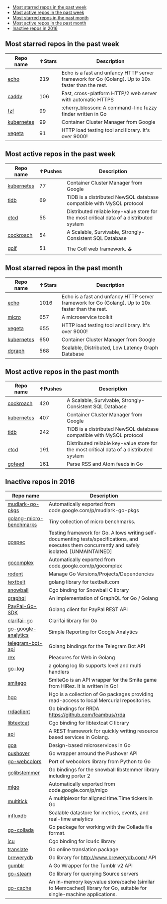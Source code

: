 -   [Most starred repos in the past week](#most-starred-repos-in-the-past-week)
-   [Most active repos in the past week](#most-active-repos-in-the-past-week)
-   [Most starred repos in the past month](#most-starred-repos-in-the-past-month)
-   [Most active repos in the past month](#most-active-repos-in-the-past-month)
-   [Inactive repos in 2016](#inactive-repos-in-2016)

Most starred repos in the past week
-----------------------------------

| Repo name                                              | ↑Stars | Description                                                                                       |
|--------------------------------------------------------|--------|---------------------------------------------------------------------------------------------------|
| [echo](https://github.com/labstack/echo)               | 219    | Echo is a fast and unfancy HTTP server framework for Go (Golang). Up to 10x faster than the rest. |
| [caddy](https://github.com/mholt/caddy)                | 106    | Fast, cross-platform HTTP/2 web server with automatic HTTPS                                       |
| [fzf](https://github.com/junegunn/fzf)                 | 99     | :cherry\_blossom: A command-line fuzzy finder written in Go                                       |
| [kubernetes](https://github.com/kubernetes/kubernetes) | 99     | Container Cluster Manager from Google                                                             |
| [vegeta](https://github.com/tsenart/vegeta)            | 91     | HTTP load testing tool and library. It's over 9000!                                               |

Most active repos in the past week
----------------------------------

| Repo name                                              | ↑Pushes | Description                                                                             |
|--------------------------------------------------------|---------|-----------------------------------------------------------------------------------------|
| [kubernetes](https://github.com/kubernetes/kubernetes) | 77      | Container Cluster Manager from Google                                                   |
| [tidb](https://github.com/pingcap/tidb)                | 69      | TiDB is a distributed NewSQL database compatible with MySQL protocol                    |
| [etcd](https://github.com/coreos/etcd)                 | 55      | Distributed reliable key-value store for the most critical data of a distributed system |
| [cockroach](https://github.com/cockroachdb/cockroach)  | 54      | A Scalable, Survivable, Strongly-Consistent SQL Database                                |
| [golf](https://github.com/dinever/golf)                | 51      | The Golf web framework. :golf:                                                          |

Most starred repos in the past month
------------------------------------

| Repo name                                              | ↑Stars | Description                                                                                       |
|--------------------------------------------------------|--------|---------------------------------------------------------------------------------------------------|
| [echo](https://github.com/labstack/echo)               | 1016   | Echo is a fast and unfancy HTTP server framework for Go (Golang). Up to 10x faster than the rest. |
| [micro](https://github.com/micro/micro)                | 657    | A microservice toolkit                                                                            |
| [vegeta](https://github.com/tsenart/vegeta)            | 655    | HTTP load testing tool and library. It's over 9000!                                               |
| [kubernetes](https://github.com/kubernetes/kubernetes) | 650    | Container Cluster Manager from Google                                                             |
| [dgraph](https://github.com/dgraph-io/dgraph)          | 568    | Scalable, Distributed, Low Latency Graph Database                                                 |

Most active repos in the past month
-----------------------------------

| Repo name                                              | ↑Pushes | Description                                                                             |
|--------------------------------------------------------|---------|-----------------------------------------------------------------------------------------|
| [cockroach](https://github.com/cockroachdb/cockroach)  | 420     | A Scalable, Survivable, Strongly-Consistent SQL Database                                |
| [kubernetes](https://github.com/kubernetes/kubernetes) | 407     | Container Cluster Manager from Google                                                   |
| [tidb](https://github.com/pingcap/tidb)                | 242     | TiDB is a distributed NewSQL database compatible with MySQL protocol                    |
| [etcd](https://github.com/coreos/etcd)                 | 191     | Distributed reliable key-value store for the most critical data of a distributed system |
| [gofeed](https://github.com/mmcdole/gofeed)            | 161     | Parse RSS and Atom feeds in Go                                                          |

Inactive repos in 2016
----------------------

| Repo name                                                                      | Description                                                                                                                                          |
|--------------------------------------------------------------------------------|------------------------------------------------------------------------------------------------------------------------------------------------------|
| [mudlark-go-pkgs](https://github.com/pwil3058/mudlark-go-pkgs)                 | Automatically exported from code.google.com/p/mudlark-go-pkgs                                                                                        |
| [golang-micro-benchmarks](https://github.com/amscanne/golang-micro-benchmarks) | Tiny collection of micro benchmarks.                                                                                                                 |
| [gospec](https://github.com/orfjackal/gospec)                                  | Testing framework for Go. Allows writing self-documenting tests/specifications, and executes them concurrently and safely isolated. \[UNMAINTAINED\] |
| [gocomplex](https://github.com/varver/gocomplex)                               | Automatically exported from code.google.com/p/gocomplex                                                                                              |
| [rodent](https://github.com/alouche/rodent)                                    | Manage Go Versions/Projects/Dependencies                                                                                                             |
| [textbelt](https://github.com/dietsche/textbelt)                               | golang library for textbelt.com                                                                                                                      |
| [snowball](https://github.com/goodsign/snowball)                               | Cgo binding for Snowball C library                                                                                                                   |
| [graphql](https://github.com/graphql-go/graphql)                               | An implementation of GraphQL for Go / Golang                                                                                                         |
| [PayPal-Go-SDK](https://github.com/logpacker/PayPal-Go-SDK)                    | Golang client for PayPal REST API                                                                                                                    |
| [clarifai-go](https://github.com/Clarifai/clarifai-go)                         | Clarifai library for Go                                                                                                                              |
| [go-google-analytics](https://github.com/chonthu/go-google-analytics)          | Simple Reporting for Google Analytics                                                                                                                |
| [telegram-bot-api](https://github.com/go-telegram-bot-api/telegram-bot-api)    | Golang bindings for the Telegram Bot API                                                                                                             |
| [rex](https://github.com/goanywhere/rex)                                       | Pleasures for Web in Golang                                                                                                                          |
| [go-log](https://github.com/siddontang/go-log)                                 | a golang log lib supports level and multi handlers                                                                                                   |
| [smitego](https://github.com/sergiotapia/smitego)                              | SmiteGo is an API wrapper for the Smite game from HiRez. It is written in Go!                                                                        |
| [hgo](https://github.com/beyang/hgo)                                           | Hgo is a collection of Go packages providing read-access to local Mercurial repositories.                                                            |
| [rrdaclient](https://github.com/Omie/rrdaclient)                               | Go bindings for RRDA https://github.com/fcambus/rrda                                                                                                 |
| [libtextcat](https://github.com/goodsign/libtextcat)                           | Cgo binding for libtextcat C library                                                                                                                 |
| [api](https://github.com/resoursea/api)                                        | A REST framework for quickly writing resource based services in Golang.                                                                              |
| [goa](https://github.com/goadesign/goa)                                        | Design-based microservices in Go                                                                                                                     |
| [pushover](https://github.com/gregdel/pushover)                                | Go wrapper arround the Pushover API                                                                                                                  |
| [go-webcolors](https://github.com/jyotiska/go-webcolors)                       | Port of webcolors library from Python to Go                                                                                                          |
| [golibstemmer](https://github.com/rjohnsondev/golibstemmer)                    | Go bindings for the snowball libstemmer library including porter 2                                                                                   |
| [mlgo](https://github.com/NullHypothesis/mlgo)                                 | Automatically exported from code.google.com/p/mlgo                                                                                                   |
| [multitick](https://github.com/VividCortex/multitick)                          | A multiplexor for aligned time.Time tickers in Go                                                                                                    |
| [influxdb](https://github.com/influxdata/influxdb)                             | Scalable datastore for metrics, events, and real-time analytics                                                                                      |
| [go-collada](https://github.com/GlenKelley/go-collada)                         | Go package for working with the Collada file format.                                                                                                 |
| [icu](https://github.com/goodsign/icu)                                         | Cgo binding for icu4c library                                                                                                                        |
| [translate](https://github.com/nuveo/translate)                                | Go online translation package                                                                                                                        |
| [brewerydb](https://github.com/naegelejd/brewerydb)                            | Go library for http://www.brewerydb.com/ API                                                                                                         |
| [gumblr](https://github.com/mattcunningham/gumblr)                             | A Go Wrapper for the Tumblr v2 API                                                                                                                   |
| [go-steam](https://github.com/sostronk/go-steam)                               | Go library for querying Source servers                                                                                                               |
| [go-cache](https://github.com/patrickmn/go-cache)                              | An in-memory key:value store/cache (similar to Memcached) library for Go, suitable for single-machine applications.                                  |
